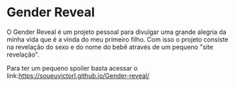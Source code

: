 # Gender Reveal

O Gender Reveal é um projeto pessoal para divulgar uma grande alegria da minha vida que é a vinda do meu primeiro filho. Com isso o projeto consiste na revelação do sexo e do nome do bebê através de um pequeno "site revelação". 

Para ter um pequeno spoiler basta acessar o link:https://soueuvictorl.github.io/Gender-reveal/
